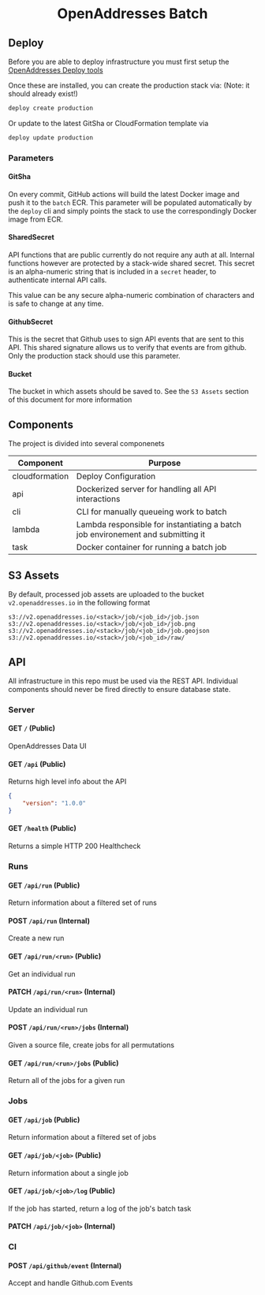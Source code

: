 <h1 align=center>OpenAddresses Batch</h1>

## Deploy

Before you are able to deploy infrastructure you must first setup the [OpenAddresses Deploy tools](https://github.com/openaddresses/deploy)

Once these are installed, you can create the production stack via:
(Note: it should already exist!)

```sh
deploy create production
```

Or update to the latest GitSha or CloudFormation template via

```sh
deploy update production
```

### Parameters

#### GitSha

On every commit, GitHub actions will build the latest Docker image and push it to the `batch` ECR.
This parameter will be populated automatically by the `deploy` cli and simply points the stack
to use the correspondingly Docker image from ECR.

#### SharedSecret

API functions that are public currently do not require any auth at all. Internal functions however are protected
by a stack-wide shared secret. This secret is an alpha-numeric string that is included in a `secret` header, to
authenticate internal API calls.

This value can be any secure alpha-numeric combination of characters and is safe to change at any time.

#### GithubSecret

This is the secret that Github uses to sign API events that are sent to this API. This shared signature allows
us to verify that events are from github. Only the production stack should use this parameter.

#### Bucket

The bucket in which assets should be saved to. See the `S3 Assets` section of this document for more information

## Components

The project is divided into several componenets

| Component | Purpose |
| --------- | ------- |
| cloudformation | Deploy Configuration |
| api | Dockerized server for handling all API interactions |
| cli | CLI for manually queueing work to batch |
| lambda | Lambda responsible for instantiating a batch job environement and submitting it |
| task | Docker container for running a batch job |

## S3 Assets

By default, processed job assets are uploaded to the bucket `v2.openaddresses.io` in the following format

```
s3://v2.openaddresses.io/<stack>/job/<job_id>/job.json
s3://v2.openaddresses.io/<stack>/job/<job_id>/job.png
s3://v2.openaddresses.io/<stack>/job/<job_id>/job.geojson
s3://v2.openaddresses.io/<stack>/job/<job_id>/raw/
```

## API

All infrastructure in this repo must be used via the REST API. Individual
components should never be fired directly to ensure database state.

### Server

#### GET `/` (Public)

OpenAddresses Data UI

#### GET `/api` (Public)

Returns high level info about the API

```JSON
{
    "version": "1.0.0"
}
```

#### GET `/health` (Public)

Returns a simple HTTP 200 Healthcheck

### Runs

#### GET `/api/run` (Public)

Return information about a filtered set of runs

#### POST `/api/run` (Internal)

Create a new run

#### GET `/api/run/<run>` (Public)

Get an individual run

#### PATCH `/api/run/<run>` (Internal)

Update an individual run

#### POST `/api/run/<run>/jobs` (Internal)

Given a source file, create jobs for all permutations

#### GET `/api/run/<run>/jobs` (Public)

Return all of the jobs for a given run

### Jobs

#### GET `/api/job` (Public)

Return information about a filtered set of jobs

#### GET `/api/job/<job>` (Public)

Return information about a single job

#### GET `/api/job/<job>/log` (Public)

If the job has started, return a log of the job's batch task

#### PATCH `/api/job/<job>` (Internal)

### CI

#### POST `/api/github/event` (Internal)

Accept and handle Github.com Events


